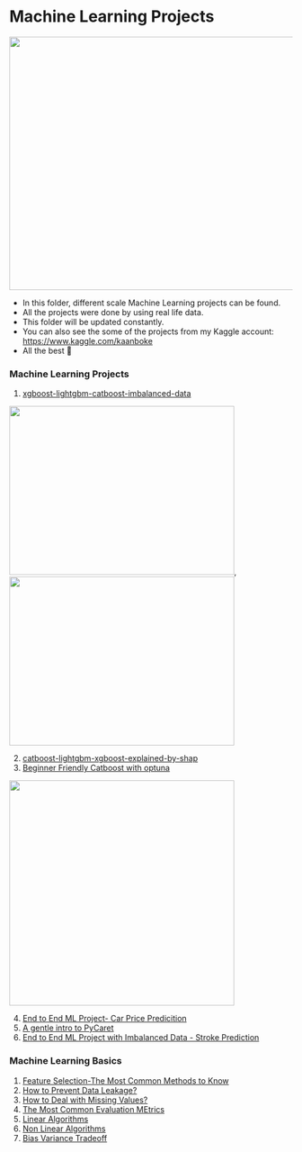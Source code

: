 # Machine Learning Projects

<img src="https://miro.medium.com/max/1400/0*QYxNNYh6W9jO1b_-.png" width="550" height="450">

- In this folder, different scale Machine Learning projects can be found.
- All the projects were done by using real life data.
- This folder will be updated constantly.
- You can also see the some of the projects from my Kaggle account: https://www.kaggle.com/kaanboke
- All the best 🤘

### Machine Learning Projects

1. [xgboost-lightgbm-catboost-imbalanced-data](https://nbviewer.org/github/kb1907/Machine_Learning_Projects/blob/main/ML_Projects/xgboost-lightgbm-catboost-imbalanced-data.ipynb)

<img src="https://miro.medium.com/max/1554/0*bpEDPjgIvbJOPaWz.png" width="400" height="300">, <img src="https://lightgbm.readthedocs.io/en/latest/_images/LightGBM_logo_black_text.svg" width="400" height="300">

2. [catboost-lightgbm-xgboost-explained-by-shap](https://nbviewer.org/github/kb1907/Machine_Learning_Projects/blob/main/ML_Projects/catboost-lightgbm-xgboost-explained-by-shap.ipynb)
3. [Beginner Friendly Catboost with optuna](https://nbviewer.org/github/kb1907/Machine_Learning_Projects/blob/main/ML_Projects/beginner-friendly-catboost-with-optuna.ipynb)

<img src="https://avatars.mds.yandex.net/get-bunker/56833/dba868860690e7fe8b68223bb3b749ed8a36fbce/orig" width="400" height="400">

4. [End to End ML Project- Car Price Predicition](https://nbviewer.org/github/kb1907/Machine_Learning_Projects/blob/main/ML_Projects/car-price-prediction.ipynb)
5. [A gentle intro to PyCaret](https://nbviewer.org/github/kb1907/Machine_Learning_Projects/blob/main/ML_Projects/a-gentle-intro-to-pycaret-beginner-friendly.ipynb)
6. [End to End ML Project with Imbalanced Data - Stroke Prediction](https://nbviewer.org/github/kb1907/Machine_Learning_Projects/blob/main/ML_Projects/Stroke_Prediction_Imbalanced_data.ipynb)


### Machine Learning Basics

1. [Feature Selection-The Most Common Methods to Know](https://github.com/kb1907/Machine_Learning_Projects/blob/main/Machine_Learning_Basics/feature-selection-the-most-common-methods-to-know.ipynb)
2. [How to Prevent Data Leakage?](https://github.com/kb1907/Machine_Learning_Projects/blob/main/Machine_Learning_Basics/how-to-prevent-the-data-leakage.ipynb)
3. [How to Deal with Missing Values?](https://github.com/kb1907/Machine_Learning_Projects/blob/main/Machine_Learning_Basics/the-most-used-methods-to-deal-with-missing-values.ipynb)
4. [The Most Common Evaluation MEtrics](https://github.com/kb1907/Machine_Learning_Projects/blob/main/Machine_Learning_Basics/the-most-common-evaluation-metrics-a-gentle-intro.ipynb)
5. [Linear Algorithms](https://github.com/kb1907/Machine_Learning_Projects/blob/main/Machine_Learning_Basics/ml-basics-linear-algorithms.ipynb)
6. [Non Linear Algorithms](https://github.com/kb1907/Machine_Learning_Projects/blob/main/Machine_Learning_Basics/nonlinear-algorithms.ipynb)
7. [Bias Variance Tradeoff](https://github.com/kb1907/Machine_Learning_Projects/blob/main/Machine_Learning_Basics/ml-basics-bias-variance-tradeoff.ipynb)

